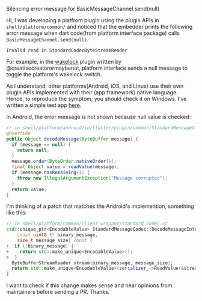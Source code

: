 Silencing error message for BasicMessageChannel.send(null)

Hi, I was developing a platfrom plugin using the plugin APIs in `shell/platform/common/` and noticed that the embedder prints the following error message when dart code(from platform interface package) calls `BasicMessageChannel.send(null)`.

```
Invalid read in StandardCodecByteStreamReader
```

For example, in the [wakelock](https://github.com/creativecreatorormaybenot/wakelock) plugin written by @creativecreatorormaybenot, platform interface sends a null message to toggle the platform's wakelock switch.

As I understand, other platforms(Android, iOS, and Linux) use their own plugin APIs implemented with their (app framework) native language. Hence, to reproduce the symptom, you should check it on Windows. I've written a simple test app [here]().

In Android, the error message is not shown because null value is checked:

```java
// in shell/platform/android/io/flutter/plugin/common/StandardMessageCodec.java
@Override
public Object decodeMessage(ByteBuffer message) {
  if (message == null) {
    return null;
  }
  message.order(ByteOrder.nativeOrder());
  final Object value = readValue(message);
  if (message.hasRemaining()) {
    throw new IllegalArgumentException("Message corrupted");
  }
  return value;
}
```

I'm thinking of a patch that matches the Android's implemention, something like this:

```cpp
// in shell/platform/common/client_wrapper/standard_codec.cc
std::unique_ptr<EncodableValue> StandardMessageCodec::DecodeMessageInternal(
    const uint8_t* binary_message,
    size_t message_size) const {
+  if (!binary_message) {
+    return std::make_unique<EncodableValue>();
+  }
  ByteBufferStreamReader stream(binary_message, message_size);
  return std::make_unique<EncodableValue>(serializer_->ReadValue(&stream));
}
```

I want to check if this change makes sense and hear opinions from maintainers before sending a PR. Thanks.